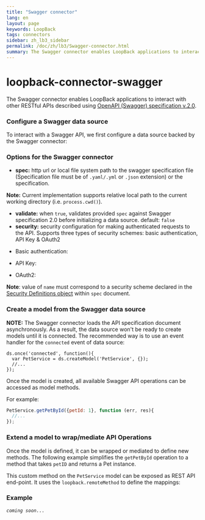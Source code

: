 ```yaml
---
title: "Swagger connector"
lang: en
layout: page
keywords: LoopBack
tags: connectors
sidebar: zh_lb3_sidebar
permalink: /doc/zh/lb3/Swagger-connector.html
summary: The Swagger connector enables LoopBack applications to interact with other RESTful APIs described using the OpenAPI (Swagger) specification.
---
```


# loopback-connector-swagger

The Swagger connector enables LoopBack applications to interact with other RESTful APIs described using
[OpenAPI (Swagger) specification v.2.0](https://github.com/OAI/OpenAPI-Specification/blob/master/versions/2.0.md).

### Configure a Swagger data source

To interact with a Swagger API, we first configure a data source backed by the Swagger connector:

### Options for the Swagger connector

* **spec:** http url or local file system path to the swagger specification file (Specification file must be of `.yaml/.yml` or `.json` extension) or the specification.

**Note:** Current implementation supports relative local path to the current working directory (i.e. `process.cwd()`).

- **validate:** when `true`, validates provided `spec` against Swagger specification 2.0 before initializing a data source.
  default: `false`
- **security:** security configuration for making authenticated requests to the API.
  Supports three types of security schemes: basic authentication, API Key & OAuth2

* Basic authentication:

* API Key:

* OAuth2:

**Note**: value of `name` must correspond to a security scheme declared in the
[Security Definitions object](https://github.com/OAI/OpenAPI-Specification/blob/master/versions/2.0.md#security-definitions-object) within `spec` document.

### Create a model from the Swagger data source

**NOTE:** The Swagger connector loads the API specification document asynchronously.
As a result, the data source won't be ready to create models until it is connected.
The recommended way is to use an event handler for the `connected` event of data source:

```
ds.once('connected', function(){
  var PetService = ds.createModel('PetService', {});
  //...
});
```

Once the model is created, all available Swagger API operations can be accessed as model methods.

For example:

```javascript
PetService.getPetById({petId: 1}, function (err, res){
  //...
});
```

### Extend a model to wrap/mediate API Operations

Once the model is defined, it can be wrapped or mediated to define new methods.
The following example simplifies the `getPetById` operation to a method that takes `petID` and returns a Pet instance.

This custom method on the `PetService` model can be exposed as REST API end-point. It uses the `loopback.remoteMethod` to define the mappings:

### Example

_`coming soon...`_

